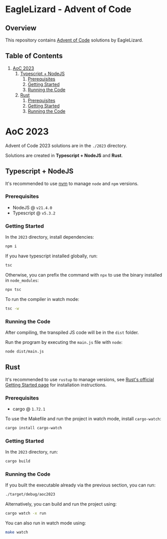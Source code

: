 
# EagleLizard - Advent of Code

## Overview

This repository contains [Advent of Code](https://adventofcode.com/) solutions by EagleLizard.

## Table of Contents

1. [AoC 2023](#aoc-2023)
    1. [Typescript + NodeJS](#aoc-2023-ts-node)
        1. [Prerequisites](#aoc-2023-ts-node-prerequisites)
        1. [Getting Started](#aoc-2023-ts-node-getting-started)
        1. [Running the Code](#aoc-2023-ts-node-running-the-code)
    1. [Rust](#aoc-2023-rust)
        1. [Prerequisites](#aoc-2023-rust-prerequisites)
        1. [Getting Started](#aoc-2023-rust-getting-started)
        1. [Running the Code](#aoc-2023-rust-running-the-code)

<a id="aoc-2023"></a>
# AoC 2023

Advent of Code 2023 solutions are in the `./2023` directory.

Solutions are created in **Typescript + NodeJS** and **Rust**.

<a id="aoc-2023-ts-node"></a>
## Typescript + NodeJS

It's recommended to use [nvm](https://github.com/nvm-sh/nvm) to manage `node` and `npm` versions.

<a id="aoc-2023-ts-node-prerequisites"></a>
### Prerequisites
* NodeJS @ `v21.4.0`
* Typescript @ `v5.3.2`

<a id="aoc-2023-ts-node-getting-started"></a>
### Getting Started 

In the `2023` directory, install dependencies:
```sh
npm i
```

If you have typescript installed globally, run:
```sh
tsc
```

Otherwise, you can prefix the command with `npx` to use the binary installed in `node_modules`:
```sh
npx tsc
```

To run the compiler in watch mode:
```sh
tsc -w
```
<a id="aoc-2023-ts-node-running-the-code"></a>
### Running the Code

After compiling, the transpiled JS code will be in the `dist` folder.

Run the program by executing the `main.js` file with `node`:
```sh
node dist/main.js
```

<a id="aoc-2023-rust"></a>
## Rust

It's recommended to use `rustup` to manage versions, see [Rust's official Getting Started page](https://www.rust-lang.org/learn/get-started) for installation instructions.

<a id="aoc-2023-rust-prerequisites"></a>
### Prerequisites
* cargo @ `1.72.1`

To use the Makefile and run the project in watch mode, install `cargo-watch`:
```sh
cargo install cargo-watch
```

<a id="aoc-2023-rust-getting-started"></a>
### Getting Started

In the `2023` directory, run:
```sh
cargo build
```

<a id="aoc-2023-rust-running-the-code"></a>
### Running the Code

If you built the executable already via the previous section, you can run:
```sh
./target/debug/aoc2023
```

Alternatively, you can build and run the project using:
```sh
cargo watch -x run
```

You can also run in watch mode using:
```sh
make watch
```
